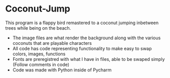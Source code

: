# Coconut-Jump

This program is a flappy bird remastered to a coconut jumping inbetween trees while being on the beach.

- The image files are what render the background along with the various coconuts that are playable characters
- All code has code representing functionality to make easy to swap colors, images, functions
- Fonts are preregistred with what I have in files, able to be swaped simply (Follow comments in code)
- Code was made with Python inside of Pycharm
